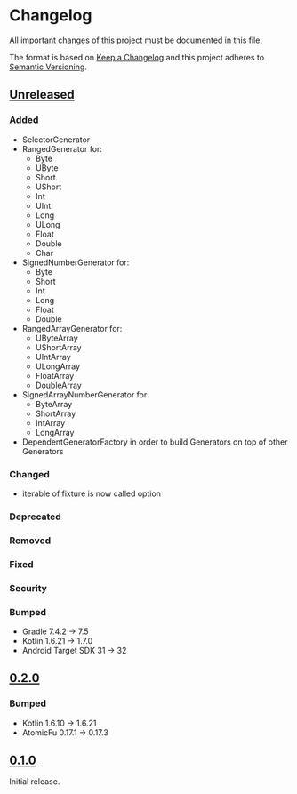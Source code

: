 # Changelog

All important changes of this project must be documented in this file.

The format is based on [Keep a Changelog](http://keepachangelog.com/en/1.0.0/)
and this project adheres to [Semantic Versioning](http://semver.org/spec/v2.0.0.html).

## [Unreleased](https://github.com/bitPogo/kfixture/compare/main)

### Added

* SelectorGenerator
* RangedGenerator for:
    - Byte
    - UByte
    - Short
    - UShort
    - Int
    - UInt
    - Long
    - ULong
    - Float
    - Double
    - Char
* SignedNumberGenerator for:
    - Byte
    - Short
    - Int
    - Long
    - Float
    - Double
* RangedArrayGenerator for:
    - UByteArray
    - UShortArray
    - UIntArray
    - ULongArray
    - FloatArray
    - DoubleArray
* SignedArrayNumberGenerator for:
    - ByteArray
    - ShortArray
    - IntArray
    - LongArray
* DependentGeneratorFactory in order to build Generators on top of other Generators

### Changed

* iterable of fixture is now called option

### Deprecated

### Removed

### Fixed

### Security

### Bumped

* Gradle 7.4.2 -> 7.5
* Kotlin 1.6.21 -> 1.7.0
* Android Target SDK 31 -> 32

## [0.2.0](https://github.com/bitPogo/kfixture/compare/v0.1.0...v0.2.0)

### Bumped

* Kotlin 1.6.10 -> 1.6.21
* AtomicFu 0.17.1 -> 0.17.3

## [0.1.0](https://github.com/bitPogo/kfixture/compare/releases/tag/v0.1.0)

Initial release.
